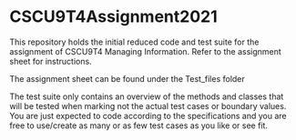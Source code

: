 # CSCU9T4Assignment2021
This repository holds the initial reduced code and test suite for the assignment of CSCU9T4 Managing Information. Refer to the assignment sheet for instructions.

The assignment sheet can be found under the Test_files folder

The test suite only contains an overview of the methods and classes that will be tested when marking not the actual test cases or boundary values. You are just expected to code according to the specifications and you are free to use/create as many or as few test cases as you like or see fit.
